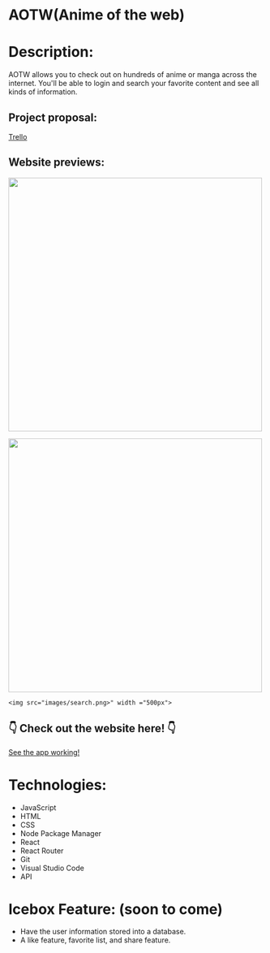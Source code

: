 # AOTW(Anime of the web)

# Description:

AOTW allows you to check out on hundreds of anime or manga across the internet. You'll be able to login and search your favorite content and see all kinds of information.

## Project proposal:
[Trello](https://trello.com/b/MKzEK06n/aotw)

## Website previews: 
<p>
    <img src="images/sign-up.png>" width ="500px">
</p>
    <img src="images/anime.png>" width ="500px">

    <img src="images/search.png>" width ="500px">

## 👇 Check out the website here! 👇

[See the app working!](https://aotw.netlify.app/home)

# Technologies:
- JavaScript
- HTML
- CSS
- Node Package Manager
- React
- React Router
- Git
- Visual Studio Code
- API

# Icebox Feature: (soon to come)
- Have the user information stored into a database.
- A like feature, favorite list, and share feature.